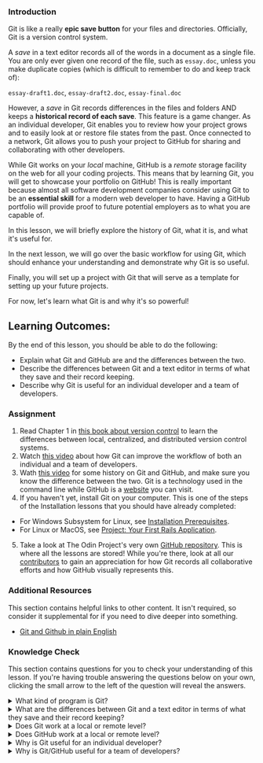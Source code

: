 ### Introduction

Git is like a really **epic save button** for your files and directories. Officially, Git is a version control system.

A *save* in a text editor records all of the words in a document as a single file. You are only ever given one record of the file, such as `essay.doc`, unless you make duplicate copies (which is difficult to remember to do and keep track of):

`essay-draft1.doc`, `essay-draft2.doc`, `essay-final.doc`

However, a *save* in Git records differences in the files and folders AND keeps a **historical record of each save**. This feature is a game changer. As an individual developer, Git enables you to review how your project grows and to easily look at or restore file states from the past. Once connected to a network, Git allows you to push your project to GitHub for sharing and collaborating with other developers.

While Git works on your *local* machine, GitHub is a *remote* storage facility on the web for all your coding projects. This means that by learning Git, you will get to showcase your portfolio on GitHub! This is really important because almost all software development companies consider using Git to be an **essential skill** for a modern web developer to have. Having a GitHub portfolio will provide proof to future potential employers as to what you are capable of.

In this lesson, we will briefly explore the history of Git, what it is, and what it's useful for.

In the next lesson, we will go over the basic workflow for using Git, which should enhance your understanding and demonstrate why Git is so useful.

Finally, you will set up a project with Git that will serve as a template for setting up your future projects.

For now, let's learn what Git is and why it's so powerful!

## Learning Outcomes:
By the end of this lesson, you should be able to do the following:

 - Explain what Git and GitHub are and the differences between the two.
 - Describe the differences between Git and a text editor in terms of what they save and their record keeping.
 - Describe why Git is useful for an individual developer and a team of developers.

### Assignment

<div class="lesson-content__panel" markdown="1">

  1. Read Chapter 1 in [this book about version control](https://git-scm.com/book/en/v2/Getting-Started-About-Version-Control) to learn the differences between local, centralized, and distributed version control systems.
  2. Watch [this video](https://www.youtube.com/watch?v=8oRjP8yj2Wo) about how Git can improve the workflow of both an individual and a team of developers.
  3. Wath [this video](https://www.youtube.com/watch?v=1h9_cB9mPT8&feature=youtu.be&t=13s) for some history on Git and GitHub, and make sure you know the difference between the two. Git is a technology used in the command line while GitHub is a [website](https://github.com/) you can visit.
  4. If you haven't yet, install Git on your computer. This is one of the steps of the Installation lessons that you should have already completed:
  * For Windows Subsystem for Linux, see [Installation Prerequisites](https://www.theodinproject.com/courses/web-development-101/lessons/prerequisites).
  * For Linux or MacOS, see [Project: Your First Rails Application](https://www.theodinproject.com/courses/web-development-101/lessons/your-first-rails-application?ref=lnav).
  5. Take a look at The Odin Project's very own [GitHub repository](https://github.com/TheOdinProject/curriculum). This is where all the lessons are stored! While you're there, look at all our [contributors](https://github.com/TheOdinProject/curriculum/graphs/contributors) to gain an appreciation for how Git records all collaborative efforts and how GitHub visually represents this.
</div>

### Additional Resources
This section contains helpful links to other content. It isn't required, so consider it supplemental for if you need to dive deeper into something.

* [Git and Github in plain English](https://blog.red-badger.com/blog/2016/11/29/gitgithub-in-plain-english)

### Knowledge Check
This section contains questions for you to check your understanding of this lesson. If you're having trouble answering the questions below on your own, clicking the small arrow to the left of the question will reveal the answers.

<details>
<summary>What kind of program is Git?</summary>
<ul><ul>
  <li>Git is a version control program.</li>
</ul></ul>
</details>

<details>
<summary>What are the differences between Git and a text editor in terms of what they save and their record keeping?</summary>
<ul><ul>
  <li>A text editor can only make and save changes to a file.</li>
  <li>Git tracks changes to the files and their contents over time.</li>
</ul></ul>
</details>

<details>
<summary>Does Git work at a local or remote level?</summary>
<ul><ul>
  <li>Git works on a local level. Any changes you make are saved locally with Git.</li>
</ul></ul>
</details>

<details>
<summary>Does GitHub work at a local or remote level?</summary>
<ul><ul>
  <li>GitHub works on a remote level. You must push your local changes (using Git) to Github.</li>
</ul></ul>
</details>

<details>
<summary>Why is Git useful for an individual developer?</summary>
<ul><ul>
  <li>Git is useful for creating snapshots of your work. If you realize halfway through that you've messed up, it's much easier to reset.</li>
</ul></ul>
</details>

<details>
<summary>Why is Git/GitHub useful for a team of developers?</summary>
<ul><ul>
  <li>Git and GitHub are useful for teams because they can merge code together. A developer can work on one part of the code while a second developer works on another part. They can then use Git/GitHub to easily combine their changes.</li>
</ul></ul>
</details>